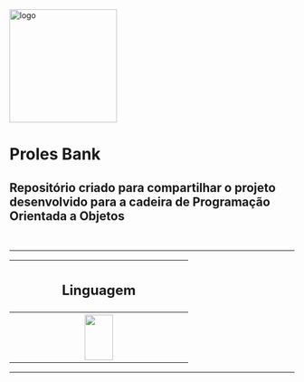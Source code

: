 <img src="https://github.com/emersonianb/Proles-Bank/blob/f6c50064ed9849129fbf6f7d677d0c4182e1c645/p__1_-removebg-preview.png" alt="logo" width=190 height=200>

# Proles Bank

<p> <h2> Repositório criado para compartilhar o projeto desenvolvido para a cadeira de Programação Orientada a Objetos </h2> </p> <br>
<hr>
<table align="center">
  <tr>
    <th width=300> <h2> Linguagem </h2> </th>
  </tr>
  <tr>
    <th width=300>
      <img src="https://cdn.jsdelivr.net/gh/devicons/devicon/icons/cplusplus/cplusplus-original.svg" width=50 height=80 />
    </th>
  </tr>

</table>

<hr>
